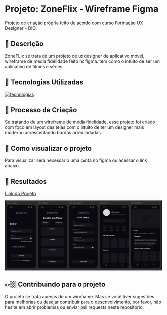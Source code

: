 # Projeto: ZoneFlix - Wireframe Figma
Projeto de criação própria feito de acordo com curso Formação UX Designer - DIO.

## 📒 Descrição 
ZoneFLix se trata de um projeto de ux designer de aplicativo móvel, wireframe de média fidelidade feito no figma. tem como o intuito de ser um aplicativo de filmes e séries.

## 🤖 Tecnologias Utilizadas
 [![tecnologias](https://skillicons.dev/icons?i=figma)](https://skillicons.dev)

## 🧐 Processo de Criação 
Se tratando de um wireframe de média fidelidade, esse projeto foi criado com foco em layout das telas com o intuito de ter um designer mais moderno acrescentando bordas arredondadas.

## 🔎 Como visualizar o projeto 
Para visualizar será necessário uma conta no figma ou acessar o link abaixo. 

## 🚀 Resultados
[Link do Projeto](https://www.figma.com/design/nSXznSLmjrUJqBycY1yru2/Wireframe?node-id=0-1&t=Fba76qyOWWCSC4o8-1)

<img src="/Imagens/zoneflix.jpg" alt="ZoneFlix">


## 👉🏼 Contribuindo para o projeto 
O projeto se trata apenas de um wireframe. Mas se você tiver sugestões para melhorias ou desejar contribuir para o desenvolvimento, por favor, não hesite em abrir problemas ou enviar pull requests neste repositório.
